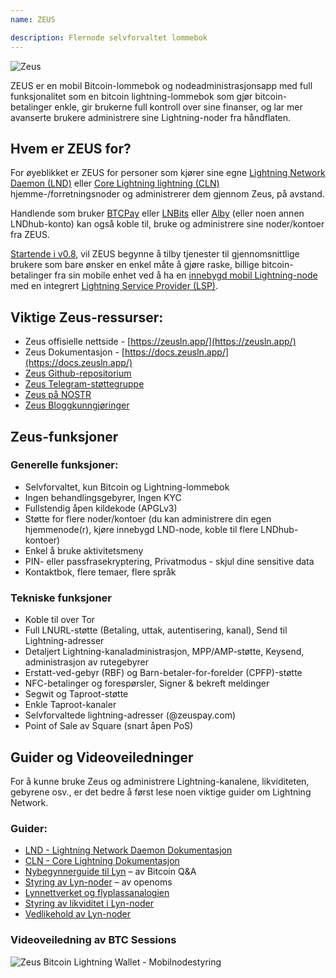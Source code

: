 ```yaml
---
name: ZEUS

description: Flernode selvforvaltet lommebok
---
```


![Zeus](assets/zeus_intro.webp)

ZEUS er en mobil Bitcoin-lommebok og nodeadministrasjonsapp med full funksjonalitet som en bitcoin lightning-lommebok som gjør bitcoin-betalinger enkle, gir brukerne full kontroll over sine finanser, og lar mer avanserte brukere administrere sine Lightning-noder fra håndflaten.

## Hvem er ZEUS for?
For øyeblikket er ZEUS for personer som kjører sine egne [Lightning Network Daemon (LND)](https://lightning.engineering/) eller [Core Lightning lightning (CLN)](https://blockstream.com/lightning/) hjemme-/forretningsnoder og administrerer dem gjennom Zeus, på avstand.

Handlende som bruker [BTCPay](https://btcpayserver.org/) eller [LNBits](https://lnbits.com/) eller [Alby](https://getalby.com/) (eller noen annen LNDhub-konto) kan også koble til, bruke og administrere sine noder/kontoer fra ZEUS.

[Startende i v0.8](https://blog.zeusln.com/zeus-v0-8-0-open-beta/), vil ZEUS begynne å tilby tjenester til gjennomsnittlige brukere som bare ønsker en enkel måte å gjøre raske, billige bitcoin-betalinger fra sin mobile enhet ved å ha en [innebygd mobil Lightning-node](https://docs.zeusln.app/category/embedded-node) med en integrert [Lightning Service Provider (LSP)](https://docs.zeusln.app/lsp/intro).

## Viktige Zeus-ressurser:
- Zeus offisielle nettside - [https://zeusln.app/](https://zeusln.app/)
- Zeus Dokumentasjon - [https://docs.zeusln.app/](https://docs.zeusln.app/)
- [Zeus Github-repositorium](https://github.com/ZeusLN/zeus)
- [Zeus Telegram-støttegruppe](https://t.me/ZeusLN)
- [Zeus på NOSTR](https://iris.to/zeus@zeusln.app)
- [Zeus Bloggkunngjøringer](https://blog.zeusln.com)

## Zeus-funksjoner
### Generelle funksjoner:
- Selvforvaltet, kun Bitcoin og Lightning-lommebok
- Ingen behandlingsgebyrer, Ingen KYC
- Fullstendig åpen kildekode (APGLv3)
- Støtte for flere noder/kontoer (du kan administrere din egen hjemmenode(r), kjøre innebygd LND-node, koble til flere LNDhub-kontoer)
- Enkel å bruke aktivitetsmeny
- PIN- eller passfrasekryptering, Privatmodus - skjul dine sensitive data
- Kontaktbok, flere temaer, flere språk

### Tekniske funksjoner
- Koble til over Tor
- Full LNURL-støtte (Betaling, uttak, autentisering, kanal), Send til Lightning-adresser
- Detaljert Lightning-kanaladministrasjon, MPP/AMP-støtte, Keysend, administrasjon av rutegebyrer
- Erstatt-ved-gebyr (RBF) og Barn-betaler-for-forelder (CPFP)-støtte
- NFC-betalinger og forespørsler, Signer & bekreft meldinger
- Segwit og Taproot-støtte
- Enkle Taproot-kanaler
- Selvforvaltede lightning-adresser (@zeuspay.com)
- Point of Sale av Square (snart åpen PoS)

## Guider og Videoveiledninger
For å kunne bruke Zeus og administrere Lightning-kanalene, likviditeten, gebyrene osv., er det bedre å først lese noen viktige guider om Lightning Network.

### Guider:
- [LND - Lightning Network Daemon Dokumentasjon](https://docs.lightning.engineering/)
- [CLN - Core Lightning Dokumentasjon](https://lightning.readthedocs.io/index.html)
- [Nybegynnerguide til Lyn](https://bitcoiner.guide/lightning/) – av Bitcoin Q&A
- [Styring av Lyn-noder](https://www.lightningnode.info/) – av openoms
- [Lynnettverket og flyplassanalogien](https://darthcoin.substack.com/p/the-lightning-network-and-the-airport)
- [Styring av likviditet i Lyn-noder](https://darthcoin.substack.com/p/managing-lightning-node-liquidity)
- [Vedlikehold av Lyn-noder](https://darthcoin.substack.com/p/lightning-node-maintenance)

### Videoveiledning av BTC Sessions

![Zeus Bitcoin Lightning Wallet - Mobilnodestyring](https://youtu.be/hmmehTnV3ys)